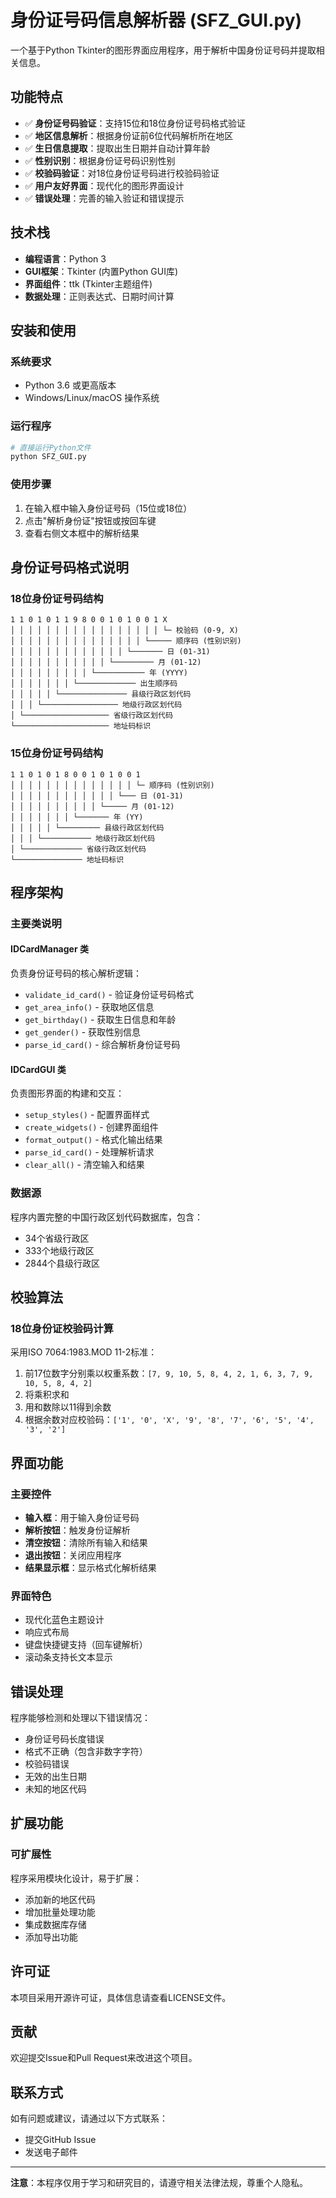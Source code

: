 # 身份证号码信息解析器 (SFZ_GUI.py)

一个基于Python Tkinter的图形界面应用程序，用于解析中国身份证号码并提取相关信息。

## 功能特点

- ✅ **身份证号码验证**：支持15位和18位身份证号码格式验证
- ✅ **地区信息解析**：根据身份证前6位代码解析所在地区
- ✅ **生日信息提取**：提取出生日期并自动计算年龄
- ✅ **性别识别**：根据身份证号码识别性别
- ✅ **校验码验证**：对18位身份证号码进行校验码验证
- ✅ **用户友好界面**：现代化的图形界面设计
- ✅ **错误处理**：完善的输入验证和错误提示

## 技术栈

- **编程语言**：Python 3
- **GUI框架**：Tkinter (内置Python GUI库)
- **界面组件**：ttk (Tkinter主题组件)
- **数据处理**：正则表达式、日期时间计算

## 安装和使用

### 系统要求
- Python 3.6 或更高版本
- Windows/Linux/macOS 操作系统

### 运行程序
```bash
# 直接运行Python文件
python SFZ_GUI.py
```

### 使用步骤
1. 在输入框中输入身份证号码（15位或18位）
2. 点击"解析身份证"按钮或按回车键
3. 查看右侧文本框中的解析结果

## 身份证号码格式说明

### 18位身份证号码结构
```
1 1 0 1 0 1 1 9 8 0 0 1 0 1 0 0 1 X
│ │ │ │ │ │ │ │ │ │ │ │ │ │ │ │ │ └─ 校验码 (0-9, X)
│ │ │ │ │ │ │ │ │ │ │ │ │ │ │ └───── 顺序码 (性别识别)
│ │ │ │ │ │ │ │ │ │ │ │ │ └─────── 日 (01-31)
│ │ │ │ │ │ │ │ │ │ │ └───────── 月 (01-12)
│ │ │ │ │ │ │ │ │ └─────────── 年 (YYYY)
│ │ │ │ │ │ │ └───────────── 出生顺序码
│ │ │ │ │ └─────────────── 县级行政区划代码
│ │ │ └───────────────── 地级行政区划代码
│ └─────────────────── 省级行政区划代码
└───────────────────── 地址码标识
```

### 15位身份证号码结构
```
1 1 0 1 0 1 8 0 0 1 0 1 0 0 1
│ │ │ │ │ │ │ │ │ │ │ │ │ │ └─ 顺序码 (性别识别)
│ │ │ │ │ │ │ │ │ │ │ │ └─── 日 (01-31)
│ │ │ │ │ │ │ │ │ │ └───── 月 (01-12)
│ │ │ │ │ │ │ └─────── 年 (YY)
│ │ │ │ │ └───────── 县级行政区划代码
│ │ │ └─────────── 地级行政区划代码
│ └───────────── 省级行政区划代码
└─────────────── 地址码标识
```

## 程序架构

### 主要类说明

#### IDCardManager 类
负责身份证号码的核心解析逻辑：

- `validate_id_card()` - 验证身份证号码格式
- `get_area_info()` - 获取地区信息
- `get_birthday()` - 获取生日信息和年龄
- `get_gender()` - 获取性别信息
- `parse_id_card()` - 综合解析身份证号码

#### IDCardGUI 类
负责图形界面的构建和交互：

- `setup_styles()` - 配置界面样式
- `create_widgets()` - 创建界面组件
- `format_output()` - 格式化输出结果
- `parse_id_card()` - 处理解析请求
- `clear_all()` - 清空输入和结果

### 数据源
程序内置完整的中国行政区划代码数据库，包含：
- 34个省级行政区
- 333个地级行政区
- 2844个县级行政区

## 校验算法

### 18位身份证校验码计算
采用ISO 7064:1983.MOD 11-2标准：

1. 前17位数字分别乘以权重系数：`[7, 9, 10, 5, 8, 4, 2, 1, 6, 3, 7, 9, 10, 5, 8, 4, 2]`
2. 将乘积求和
3. 用和数除以11得到余数
4. 根据余数对应校验码：`['1', '0', 'X', '9', '8', '7', '6', '5', '4', '3', '2']`

## 界面功能

### 主要控件
- **输入框**：用于输入身份证号码
- **解析按钮**：触发身份证解析
- **清空按钮**：清除所有输入和结果
- **退出按钮**：关闭应用程序
- **结果显示框**：显示格式化解析结果

### 界面特色
- 现代化蓝色主题设计
- 响应式布局
- 键盘快捷键支持（回车键解析）
- 滚动条支持长文本显示

## 错误处理

程序能够检测和处理以下错误情况：
- 身份证号码长度错误
- 格式不正确（包含非数字字符）
- 校验码错误
- 无效的出生日期
- 未知的地区代码

## 扩展功能

### 可扩展性
程序采用模块化设计，易于扩展：
- 添加新的地区代码
- 增加批量处理功能
- 集成数据库存储
- 添加导出功能


## 许可证

本项目采用开源许可证，具体信息请查看LICENSE文件。

## 贡献

欢迎提交Issue和Pull Request来改进这个项目。

## 联系方式

如有问题或建议，请通过以下方式联系：
- 提交GitHub Issue
- 发送电子邮件

---

**注意**：本程序仅用于学习和研究目的，请遵守相关法律法规，尊重个人隐私。
